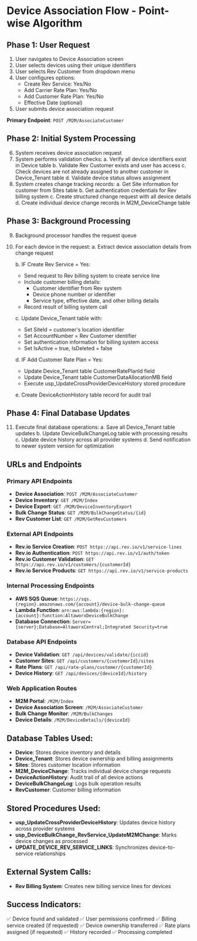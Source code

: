 # Device Association Flow - Point-wise Algorithm

## Phase 1: User Request
1. User navigates to Device Association screen
2. User selects devices using their unique identifiers
3. User selects Rev Customer from dropdown menu
4. User configures options:
   - Create Rev Service: Yes/No
   - Add Carrier Rate Plan: Yes/No
   - Add Customer Rate Plan: Yes/No
   - Effective Date (optional)
5. User submits device association request

**Primary Endpoint**: `POST /M2M/AssociateCustomer`

## Phase 2: Initial System Processing
6. System receives device association request
7. System performs validation checks:
   a. Verify all device identifiers exist in Device table
   b. Validate Rev Customer exists and user has access
   c. Check devices are not already assigned to another customer in Device_Tenant table
   d. Validate device status allows assignment
8. System creates change tracking records:
   a. Get Site information for customer from Sites table
   b. Get authentication credentials for Rev billing system
   c. Create structured change request with all device details
   d. Create individual device change records in M2M_DeviceChange table

## Phase 3: Background Processing
9. Background processor handles the request queue
10. For each device in the request:
    a. Extract device association details from change request
    
    b. IF Create Rev Service = Yes:
       - Send request to Rev billing system to create service line
       - Include customer billing details:
         * Customer identifier from Rev system
         * Device phone number or identifier
         * Service type, effective date, and other billing details
       - Record result of billing system call
    
    c. Update Device_Tenant table with:
       - Set SiteId = customer's location identifier
       - Set AccountNumber = Rev Customer identifier
       - Set authentication information for billing system access
       - Set IsActive = true, IsDeleted = false
    
    d. IF Add Customer Rate Plan = Yes:
       - Update Device_Tenant table CustomerRatePlanId field
       - Update Device_Tenant table CustomerDataAllocationMB field
       - Execute usp_UpdateCrossProviderDeviceHistory stored procedure
    
    e. Create DeviceActionHistory table record for audit trail

## Phase 4: Final Database Updates
11. Execute final database operations:
    a. Save all Device_Tenant table updates
    b. Update DeviceBulkChangeLog table with processing results
    c. Update device history across all provider systems
    d. Send notification to newer system version for optimization

## URLs and Endpoints

### Primary API Endpoints
- **Device Association**: `POST /M2M/AssociateCustomer`
- **Device Inventory**: `GET /M2M/Index`
- **Device Export**: `GET /M2M/DeviceInventoryExport`
- **Bulk Change Status**: `GET /M2M/BulkChangeStatus/{id}`
- **Rev Customer List**: `GET /M2M/GetRevCustomers`

### External API Endpoints
- **Rev.io Service Creation**: `POST https://api.rev.io/v1/service-lines`
- **Rev.io Authentication**: `POST https://api.rev.io/v1/auth/token`
- **Rev.io Customer Validation**: `GET https://api.rev.io/v1/customers/{customerId}`
- **Rev.io Service Products**: `GET https://api.rev.io/v1/service-products`

### Internal Processing Endpoints
- **AWS SQS Queue**: `https://sqs.{region}.amazonaws.com/{account}/device-bulk-change-queue`
- **Lambda Function**: `arn:aws:lambda:{region}:{account}:function:AltaworxDeviceBulkChange`
- **Database Connection**: `Server={server};Database=AltaworxCentral;Integrated Security=true`

### Database API Endpoints
- **Device Validation**: `GET /api/devices/validate/{iccid}`
- **Customer Sites**: `GET /api/customers/{customerId}/sites`
- **Rate Plans**: `GET /api/rate-plans/customer/{customerId}`
- **Device History**: `GET /api/devices/{deviceId}/history`

### Web Application Routes
- **M2M Portal**: `/M2M/Index`
- **Device Association Screen**: `/M2M/AssociateCustomer`
- **Bulk Change Monitor**: `/M2M/BulkChanges`
- **Device Details**: `/M2M/DeviceDetails/{deviceId}`

## Database Tables Used:
- **Device**: Stores device inventory and details
- **Device_Tenant**: Stores device ownership and billing assignments
- **Sites**: Stores customer location information
- **M2M_DeviceChange**: Tracks individual device change requests
- **DeviceActionHistory**: Audit trail of all device actions
- **DeviceBulkChangeLog**: Logs bulk operation results
- **RevCustomer**: Customer billing information

## Stored Procedures Used:
- **usp_UpdateCrossProviderDeviceHistory**: Updates device history across provider systems
- **usp_DeviceBulkChange_RevService_UpdateM2MChange**: Marks device changes as processed
- **UPDATE_DEVICE_REV_SERVICE_LINKS**: Synchronizes device-to-service relationships

## External System Calls:
- **Rev Billing System**: Creates new billing service lines for devices

## Success Indicators:
✅ Device found and validated
✅ User permissions confirmed
✅ Billing service created (if requested)
✅ Device ownership transferred
✅ Rate plans assigned (if requested)
✅ History recorded
✅ Processing completed